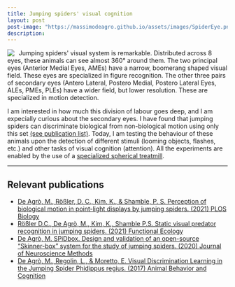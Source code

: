 ```yaml
---
title: Jumping spiders' visual cognition
layout: post
post-image: "https://massimodeagro.github.io/assets/images/SpiderEye.png"
description: 
---
```


<img style="float: left; max-width:300px;   margin-right: 10px; " src="https://massimodeagro.github.io/assets/images/SpiderEye.png">

Jumping spiders' visual system is remarkable. Distributed across 8 eyes, these animals can see almost 360° around them. The two principal eyes (Anterior Medial Eyes, AMEs) have a narrow, boomerang shaped visual field. These eyes are specialized in figure recognition. The other three pairs of secondary eyes (Antero Lateral, Postero Medial, Postero Lateral Eyes, ALEs, PMEs, PLEs) have a wider field, but lower resolution. These are specialized in motion detection.

I am interested in how much this division of labour goes deep, and I am expecially curious about the secondary eyes. I have found that jumping spiders can discriminate biological from non-biological motion using only this set [(see publication list)](https://massimodeagro.github.io/publications). Today, I am testing the behaviour of these animals upon the detection of different stimuli (looming objects, flashes, etc.) and other tasks of visual cognition (attention). All the experiments are enabled by the use of a [specialized spherical treatmill](https://massimodeagro.github.io/blog/ArthroTrackball).

- - -

## Relevant publications

- [De Agrò, M., Rößler, D. C., Kim, K., & Shamble, P. S. Perception of biological motion in point-light displays by jumping spiders. (2021) PLOS Biology](https://doi.org/10.1371/journal.pbio.3001172)
- [Rößler D.C., De Agrò, M., Kim, K., Shamble P.S. Static visual predator recognition in jumping spiders. (2021) Functional Ecology](https://doi.org/10.1111/1365-2435.13953)
- [De Agrò, M. SPiDbox. Design and validation of an open-source “Skinner-box” system for the study of jumping spiders. (2020) Journal of Neuroscience Methods](https://doi.org/10.1016/j.jneumeth.2020.108925)
- [De Agrò, M., Regolin, L., & Moretto, E. Visual Discrimination Learning in the Jumping Spider Phidippus regius. (2017) Animal Behavior and Cognition](https://doi.org/10.26451/abc/.04.04.02.2017)
